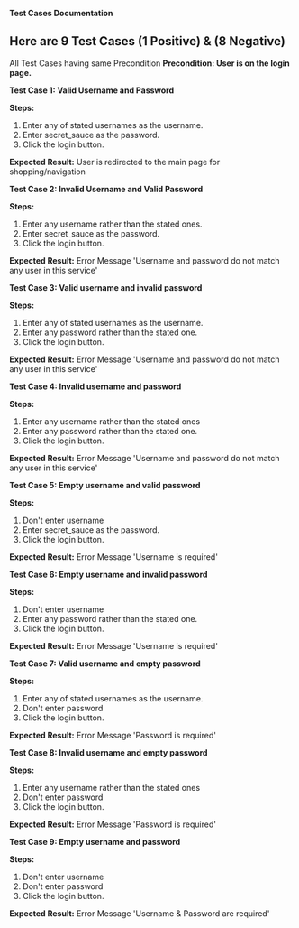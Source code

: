 **Test Cases Documentation**

## Here are 9 Test Cases (1 Positive) & (8 Negative)

All Test Cases having same Precondition 
**Precondition: User is on the login page.**


**Test Case 1: Valid Username and Password**

**Steps:**
 1. Enter any of stated usernames as the username.
 2. Enter secret_sauce as the password.
 3. Click the login button.
    
**Expected Result:** User is redirected to the main page for shopping/navigation 


**Test Case 2: Invalid Username and Valid Password**

**Steps:**
 1. Enter any username rather than the stated ones.
 2. Enter secret_sauce as the password.
 3. Click the login button.
    
**Expected Result:** Error Message 'Username and password do not match any user in this service'


**Test Case 3: Valid username and invalid password**

**Steps:**
 1. Enter any of stated usernames as the username.
 2. Enter any password rather than the stated one.
 3. Click the login button.

**Expected Result:** Error Message 'Username and password do not match any user in this service'


**Test Case 4: Invalid username and password**

**Steps:**
 1. Enter any username rather than the stated ones
 2. Enter any password rather than the stated one.
 3. Click the login button.

**Expected Result:** Error Message 'Username and password do not match any user in this service'


**Test Case 5: Empty username and valid password**

**Steps:**
 1. Don't enter username
 2. Enter secret_sauce as the password.
 3. Click the login button.

**Expected Result:** Error Message 'Username is required'


__Test Case 6: Empty username and invalid password__

**Steps:**
 1. Don't enter username
 2. Enter any password rather than the stated one.
 3. Click the login button.

**Expected Result:** Error Message 'Username is required'


**Test Case 7: Valid username and empty password** 

**Steps:**
 1. Enter any of stated usernames as the username.
 2. Don't enter password
 3. Click the login button.

**Expected Result:** Error Message 'Password is required'


**Test Case 8: Invalid username and empty password**

**Steps:**
 1. Enter any username rather than the stated ones
 2. Don't enter password
 3. Click the login button.

**Expected Result:** Error Message 'Password is required'


**Test Case 9: Empty username and password**

**Steps:**
 1. Don't enter username
 2. Don't enter password
 3. Click the login button.

**Expected Result:** Error Message 'Username & Password are required'
